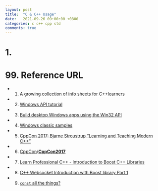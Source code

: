 ```yaml
---
layout: post
title:  "C & C++ Usage" 
date:   2021-09-26 09:00:00 +0800
categories: c c++ cpp std
comments: true
---
```




# 1.



# 99. Reference URL

* 1) [A growing collection of info sheets for C++learners](https://twitter.com/home)
* 2) [Windows API tutorial](https://zetcode.com/gui/winapi/)
* 3) [Build desktop Windows apps using the Win32 API](https://docs.microsoft.com/en-us/windows/win32/)
* 4) [Windows classic samples](https://github.com/microsoft/Windows-classic-samples)
* 5) [CppCon 2017: Bjarne Stroustrup “Learning and Teaching Modern C++”](https://www.youtube.com/watch?v=fX2W3nNjJIo&list=PLHTh1InhhwT6bwIpRk0ZbCA0N2p1taxd6)
* 6) [CppCon](https://github.com/CppCon)/**[CppCon2017](https://github.com/CppCon/CppCon2017)**
* 7) [Learn Professional C++ - Introduction to Boost C++ Libraries](https://www.youtube.com/watch?v=vitFXVku4GU)
* 8) [C++ Websocket Introduction with Boost library Part 1](https://www.youtube.com/watch?v=ZSefPfZqxpo)
* 9) [`const` all the things?](https://quuxplusone.github.io/blog/2022/01/23/dont-const-all-the-things/)

